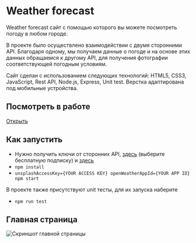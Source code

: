 # Weather forecast

Weather forecast сайт с помощью которого вы можете посмотреть погоду в любом городе.

В проекте было осуществлено взаимодействии с двумя сторонними API. Благодаря одному, мы получаем данные о погоде и на основе этих данных обращаемся к другому API, для получения фотографии соответствующей погодным условиям.

Сайт сделан с использованием следующих технологий: HTML5, CSS3, JavaScript, Rest API, Node.js, Express, Unit test.
Верстка адаптирована под мобильные устройства.

## **Посмотреть в работе**

[Открыть](https://...)

## **Как запустить**

- Нужно получить ключи от сторонних API, [здесь](https://openweathermap.org/price) (выберите бесплатную подписку) и [здесь](https://unsplash.com/developers)
- `npm install`
- `unsplashAccessKey={YOUR ACCESS KEY} openWeatherAppId={YOUR APP ID} npm start`

В проекте также присутствуют unit тесты, для их запуска наберите

- `npm run test`

## **Главная страница**

![Скриншот главной страницы](./client/images/main-page.png 'Главная страница')
